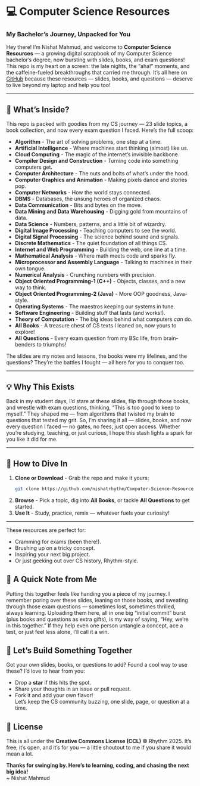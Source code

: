 # 💻 Computer Science Resources  
### My Bachelor’s Journey, Unpacked for You  

Hey there! I’m Nishat Mahmud, and welcome to **Computer Science Resources** — a growing digital scrapbook of my Computer Science bachelor’s degree, now bursting with slides, books, and exam questions! This repo is my heart on a screen: the late nights, the “aha!” moments, and the caffeine-fueled breakthroughs that carried me through. It’s all here on [GitHub](https://github.com/nishatrhythm/Computer-Science-Resources) because these resources — slides, books, and questions — deserve to live beyond my laptop and help you too!  

---

## 🌟 What’s Inside?  
This repo is packed with goodies from my CS journey — 23 slide topics, a book collection, and now every exam question I faced. Here’s the full scoop:  
- **Algorithm** - The art of solving problems, one step at a time.  
- **Artificial Intelligence** - Where machines start thinking (almost) like us.  
- **Cloud Computing** - The magic of the internet’s invisible backbone.  
- **Compiler Design and Construction** - Turning code into something computers get.  
- **Computer Architecture** - The nuts and bolts of what’s under the hood.  
- **Computer Graphics and Animation** - Making pixels dance and stories pop.  
- **Computer Networks** - How the world stays connected.  
- **DBMS** - Databases, the unsung heroes of organized chaos.  
- **Data Communication** - Bits and bytes on the move.  
- **Data Mining and Data Warehousing** - Digging gold from mountains of data.  
- **Data Science** - Numbers, patterns, and a little bit of wizardry.  
- **Digital Image Processing** - Teaching computers to see the world.  
- **Digital Signal Processing** - The science behind sound and signals.  
- **Discrete Mathematics** - The quiet foundation of all things CS.  
- **Internet and Web Programming** - Building the web, one line at a time.  
- **Mathematical Analysis** - Where math meets code and sparks fly.  
- **Microprocessor and Assembly Language** - Talking to machines in their own tongue.  
- **Numerical Analysis** - Crunching numbers with precision.  
- **Object Oriented Programming-1 (C++)** - Objects, classes, and a new way to think.  
- **Object Oriented Programming-2 (Java)** - More OOP goodness, Java-style.  
- **Operating Systems** - The maestros keeping our systems in tune.  
- **Software Engineering** - Building stuff that lasts (and works!).  
- **Theory of Computation** - The big ideas behind what computers *can* do.  
- **All Books** - A treasure chest of CS texts I leaned on, now yours to explore!  
- **All Questions** - Every exam question from my BSc life, from brain-benders to triumphs!  

The slides are my notes and lessons, the books were my lifelines, and the questions? They’re the battles I fought — all here for you to conquer too.  

---

## 💡 Why This Exists  
Back in my student days, I’d stare at these slides, flip through those books, and wrestle with exam questions, thinking, “This is too good to keep to myself.” They shaped me — from algorithms that twisted my brain to questions that tested my grit. So, I’m sharing it all — slides, books, and now every question I faced — no gates, no fees, just open access. Whether you’re studying, teaching, or just curious, I hope this stash lights a spark for you like it did for me.  

---

## 🚀 How to Dive In  
1. **Clone or Download** - Grab the repo and make it yours:  
   ```bash
   git clone https://github.com/nishatrhythm/Computer-Science-Resources.git
   ```
2. **Browse** - Pick a topic, dig into **All Books**, or tackle **All Questions** to get started.
3. **Use It** - Study, practice, remix — whatever fuels your curiosity!

---

These resources are perfect for:  
- Cramming for exams (been there!).  
- Brushing up on a tricky concept.  
- Inspiring your next big project.  
- Or just geeking out over CS history, Rhythm-style.  

## 🌼 A Quick Note from Me  
Putting this together feels like handing you a piece of my journey. I remember poring over these slides, leaning on those books, and sweating through those exam questions — sometimes lost, sometimes thrilled, always learning. Uploading them here, all in one big “initial commit” burst (plus books and questions as extra gifts), is my way of saying, “Hey, we’re in this together.” If they help even one person untangle a concept, ace a test, or just feel less alone, I’ll call it a win.  

## 🤝 Let’s Build Something Together  
Got your own slides, books, or questions to add? Found a cool way to use these? I’d love to hear from you:  
- Drop a **star** if this hits the spot.  
- Share your thoughts in an issue or pull request.  
- Fork it and add your own flavor!  
Let’s keep the CS community buzzing, one slide, page, or question at a time.  

## 📜 License  
This is all under the **Creative Commons License (CCL)** © Rhythm 2025. It’s free, it’s open, and it’s for you — a little shoutout to me if you share it would mean a lot.  

**Thanks for swinging by. Here’s to learning, coding, and chasing the next big idea!**  
~ Nishat Mahmud  
